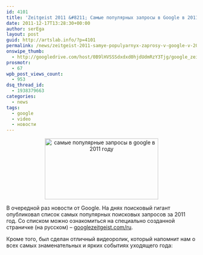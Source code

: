 ```yaml
---
id: 4101
title: 'Zeitgeist 2011 &#8211; Самые популярных запросы в Google в 2011 году'
date: 2011-12-17T13:28:30+00:00
author: serEga
layout: post
guid: http://artslab.info/?p=4101
permalink: /news/zeitgeist-2011-samye-populyarnyx-zaprosy-v-google-v-2011-godu/
onswipe_thumb:
  - http://googledrive.com/host/0B9lHVSSSdxdxd0hjdUdmRzY3Tjg/google_zeitgeist1.jpg
prosmotr:
  - 67
wpb_post_views_count:
  - 953
dsq_thread_id:
  - 1938379663
categories:
  - news
tags:
  - google
  - video
  - новости
---
```

<center>
  <a href="http://googledrive.com/host/0B9lHVSSSdxdxd0hjdUdmRzY3Tjg/google_zeitgeist1.jpg"><img src="http://googledrive.com/host/0B9lHVSSSdxdxd0hjdUdmRzY3Tjg/google_zeitgeist1-300x161.jpg" alt="самые популярные запросы в google в 2011 году" title="google_zeitgeist" width="300" height="161" class="alignnone size-medium wp-image-4105" /></a>
</center>

В очередной раз новости от Google. На днях поисковый гигант опубликовал список самых популярных поисковых запросов за 2011 год. Со списком можно ознакомиться на специально созданной страничке (на русском) &#8211; [googlezeitgeist.com/ru](http://www.googlezeitgeist.com/ru).

Кроме того, был сделан отличный видеоролик, который напомнит нам о всех самых знаменательных и ярких событиях уходящего года:

<center>
</center>